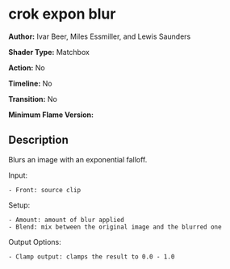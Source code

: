 # crok expon blur

**Author:** Ivar Beer, Miles Essmiller, and Lewis Saunders

**Shader Type:** Matchbox

**Action:** No

**Timeline:** No

**Transition:** No

**Minimum Flame Version:** 


## Description
Blurs an image with an exponential falloff.

Input:

    - Front: source clip

Setup:

    - Amount: amount of blur applied
    - Blend: mix between the original image and the blurred one

Output Options:

    - Clamp output: clamps the result to 0.0 - 1.0
